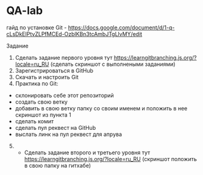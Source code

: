 # QA-lab

гайд по установке Git - https://docs.google.com/document/d/1-q-cLsDkEIPtvZLPfMCEd-OzblKBn3tcAmbJTgLlvMY/edit

Задание

1. Сделать задание первого уровня тут https://learngitbranching.js.org/?locale=ru_RU (сделать скриншот с выполнеными заданиями)
2. Зарегистрироваться в GitHub 
3. Скачать и настроить Git
4. Практика по Git:
- склонировать себе этот репозиторий
- создать свою ветку
- добавить в свою ветку папку со своим именем и положить в нее скриншот из пункта 1
- сделать комит 
- сделать пул реквест на GitHub 
- выслать линк на пул реквест для апрува

5. * Сделать задание второго и третьего уровня тут https://learngitbranching.js.org/?locale=ru_RU (скриншот положить в свою папку на гитхабе)
